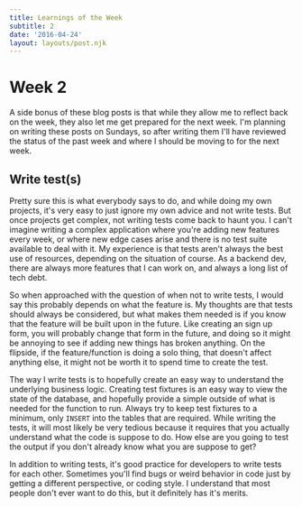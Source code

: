 ```yaml
---
title: Learnings of the Week 
subtitle: 2
date: '2016-04-24'
layout: layouts/post.njk
---
```


# Week 2

A side bonus of these blog posts is that while they allow me to reflect back
on the week, they also let me get prepared for the next week. I'm planning on
writing these posts on Sundays, so after writing them I'll have reviewed the
status of the past week and where I should be moving to for the next week.

## Write test(s)

Pretty sure this is what everybody says to do, and while doing my own
projects, it's very easy to just ignore my own advice and not write tests. But
once projects get complex, not writing tests come back to haunt you. I can't
imagine writing a complex application where you're adding new features every
week, or where new edge cases arise and there is no test suite available to
deal with it. My experience is that tests aren't always the best use of
resources, depending on the situation of course. As a backend dev, there are
always more features that I can work on, and always a long list of tech debt.

So when approached with the question of when not to write tests, I would say
this probably depends on what the feature is. My thoughts are that tests
should always be considered, but what makes them needed is if you know that
the feature will be built upon in the future. Like creating an sign up form,
you will probably change that form in the future, and doing so it might be
annoying to see if adding new things has broken anything. On the flipside, if
the feature/function is doing a solo thing, that doesn't affect anything else,
it might not be worth it to spend time to create the test.

The way I write tests is to hopefully create an easy way to understand the
underlying business logic. Creating test fixtures is an easy way to view the
state of the database, and hopefully provide a simple outside of what is
needed for the function to run. Always try to keep test fixtures to a minimum,
only `INSERT` into the tables that are required. While writing the tests, it
will most likely be very tedious because it requires that you actually
understand what the code is suppose to do. How else are you going to test the
output if you don't already know what you are suppose to get?

In addition to writing tests, it's good practice for developers to write tests
for each other. Sometimes you'll find bugs or weird behavior in code just by
getting a different perspective, or coding style. I understand that most
people don't ever want to do this, but it definitely has it's merits.
